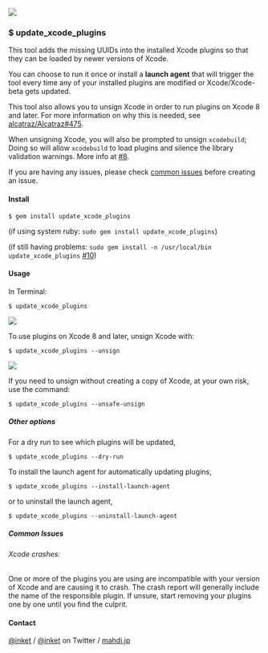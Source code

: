 ![](https://travis-ci.org/inket/update_xcode_plugins.svg?branch=master)

### $ update\_xcode\_plugins

This tool adds the missing UUIDs into the installed Xcode plugins so that they can be loaded by newer versions of Xcode.

You can choose to run it once or install a **launch agent** that will trigger the tool every time any of your installed plugins are modified or Xcode/Xcode-beta gets updated.

This tool also allows you to unsign Xcode in order to run plugins on Xcode 8 and later. For more information on why this is needed, see [alcatraz/Alcatraz#475](https://github.com/alcatraz/Alcatraz/issues/475).

When unsigning Xcode, you will also be prompted to unsign `xcodebuild`; Doing so will allow `xcodebuild` to load plugins and silence the library validation warnings. More info at [#8](https://github.com/inket/update_xcode_plugins/issues/8#issuecomment-247881598).

If you are having any issues, please check [common issues](#common-issues) before creating an issue.

#### Install

```shell
$ gem install update_xcode_plugins
```

(if using system ruby: `sudo gem install update_xcode_plugins`)

(if still having problems: `sudo gem install -n /usr/local/bin update_xcode_plugins` [#10](https://github.com/inket/update_xcode_plugins/issues/10))

#### Usage

In Terminal:

```shell
$ update_xcode_plugins
```

![](http://i.imgur.com/0aw1bW4.png)

To use plugins on Xcode 8 and later, unsign Xcode with:

```shell
$ update_xcode_plugins --unsign
```

![](http://i.imgur.com/3044DnB.png)

If you need to unsign without creating a copy of Xcode, at your own risk, use the command:

```shell
$ update_xcode_plugins --unsafe-unsign
```

##### Other options

For a dry run to see which plugins will be updated,

```shell
$ update_xcode_plugins --dry-run
```

To install the launch agent for automatically updating plugins,

```shell
$ update_xcode_plugins --install-launch-agent
```

or to uninstall the launch agent,

```shell
$ update_xcode_plugins --uninstall-launch-agent
```

##### Common Issues

###### Xcode crashes:

  One or more of the plugins you are using are incompatible with your version of Xcode and are causing it to crash. The crash report will generally include the name of the responsible plugin. If unsure, start removing your plugins one by one until you find the culprit.

#### Contact

[@inket](https://github.com/inket) / [@inket](https://twitter.com/inket) on Twitter / [mahdi.jp](https://mahdi.jp)
